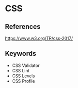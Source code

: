# CSS
## References
https://www.w3.org/TR/css-2017/

## Keywords
* CSS Validator
* CSS Lint
* CSS Levels
* CSS Profile
